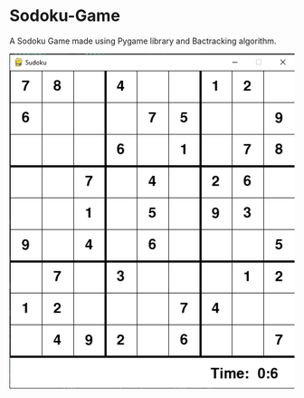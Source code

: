 # Sodoku-Game
A Sodoku Game made using Pygame library and Bactracking algorithm.

![image](Gameplay.png)
  
